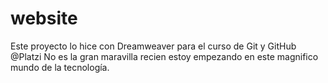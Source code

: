 # website
Este proyecto lo hice con Dreamweaver para el curso de Git y GitHub @Platzi
No es la gran maravilla recien estoy empezando en este magnifico mundo de la tecnología.
